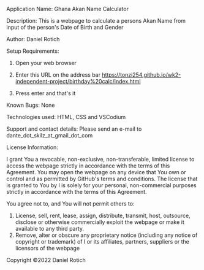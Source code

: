 Application Name: Ghana Akan Name Calculator

Description: This is a webpage to calculate a persons Akan Name from input of the person's Date of Birth and Gender

Author: Daniel Rotich

Setup Requirements:

1. Open your web browser

2. Enter this URL on the address bar https://tonzi254.github.io/wk2-independent-project/birthday%20calc/index.html

3. Press enter and that's it

Known Bugs: None

Technologies used: HTML, CSS and VSCodium

Support and contact details: Please send an e-mail to dante_dot_skilz_at_gmail_dot_com

License Information:

I grant You a revocable, non-exclusive, non-transferable, limited license to access the webpage strictly in accordance with the terms of this Agreement. You may open the webpage on any device that You own or control and as permitted by GitHub's terms and conditions. The license that is granted to You by I is solely for your personal, non-commercial purposes strictly in accordance with the terms of this Agreement.

You agree not to, and You will not permit others to:

1. License, sell, rent, lease, assign, distribute, transmit, host, outsource, disclose or otherwise commercially exploit the webpage or make it available to any third party.
2. Remove, alter or obscure any proprietary notice (including any notice of copyright or trademark) of I or its affiliates, partners, suppliers or the licensors of the webpage


Copyright ©2022 Daniel Rotich 

